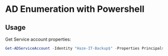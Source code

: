 # AD Enumeration with Powershell

## Usage

Get Service account properties:

```powershell
Get-ADServiceAccount -Identity "Haze-IT-Backup$" -Properties PrincipalsAllowedToRetrieveManagedPassword
```